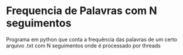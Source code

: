 # Frequencia de Palavras com N seguimentos
 Programa em python que conta a frequência das palavras de um certo arquivo .txt com N seguimentos onde é processado por threads
